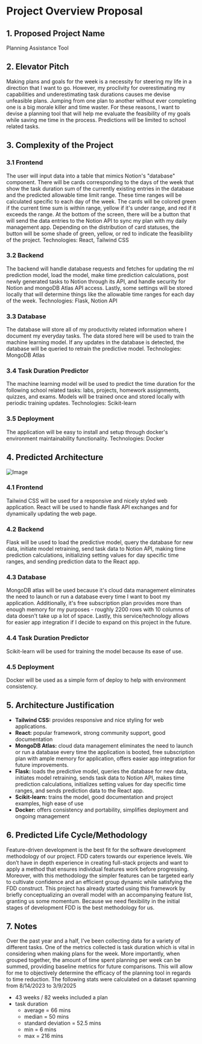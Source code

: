 # Project Overview Proposal

## 1. Proposed Project Name
Planning Assistance Tool

## 2. Elevator Pitch
Making plans and goals for the week is a necessity for steering my life in a direction that I want to go. However,
my proclivity for overestimating my capabilities and underestimating task durations causes me devise unfeasible plans.
Jumping from one plan to another without ever completing one is a big morale killer and time waster. For these reasons, I want to devise a planning tool that will help me evaluate the feasibility of my goals while saving me time in the process. Predictions will be limited to school related tasks. 

## 3. Complexity of the Project
### 3.1 Frontend
The user will input data into a table that mimics Notion's "database" component. There will be cards corresponding to the days
of the week that show the task duration sum of the currently existing entries in the database and the predicted allowable time limit
range. These time ranges will be calculated specific to each day of the week. The cards will be colored green if the current time sum is within range, yellow if it's under range, and red if it exceeds the range. At the bottom of the screen, there will be a button that will send
the data entries to the Notion API to sync my plan with my daily management app. Depending on the distribution of card statuses, the button will be some shade of green, yellow, or red to indicate the feasibility of the project. Technologies: React, Tailwind CSS

### 3.2 Backend
The backend will handle database requests and fetches for updating the ml prediction model, load the model, make time prediction calculations, post newly generated tasks to Notion through its API, and handle security for Notion and mongoDB Atlas API access. Lastly, some settings will be stored locally that will determine things like the allowable time ranges for each day of the week. Technologies: Flask, Notion API

### 3.3 Database
The database will store all of my productivity related information where I document my everyday tasks. The data stored here will be used to train the machine learning model. If any updates in the database is detected, the database will be queried to retrain the predictive model. Technologies: MongoDB Atlas

### 3.4 Task Duration Predictor
The machine learning model will be used to predict the time duration for the following school related tasks: labs, projects, homework assignments, quizzes, and exams. Models will be trained once and stored locally with periodic training updates.
Technologies: Scikit-learn

### 3.5 Deployment
The application will be easy to install and setup through docker's environment maintainability functionality.
Technologies: Docker

## 4. Predicted Architecture
![Image](https://github.com/user-attachments/assets/ca6d4d34-1df7-42ac-aec5-58fa37fbf683)
### 4.1 Frontend
Tailwind CSS will be used for a responsive and nicely styled web application. React will be used to handle flask API exchanges and for dynamically updating the web page.

### 4.2 Backend
Flask will be used to load the predictive model, query the database for new data, initiate model retraining, send task data to Notion API, making time prediction calculations, initializing setting values for day specific time ranges, and sending prediction data to the React app.

### 4.3 Database
MongoDB atlas will be used because it's cloud data management eliminates the need to launch or run a database every time I want to boot my application. Additionally, it's free subscription plan provides more than enough memory for my purposes - roughly 2200 rows with 10 columns of data doesn't take up a lot of space. Lastly, this service/technology allows for easier app integration if I decide to expand on this project in the future.

### 4.4 Task Duration Predictor
Scikit-learn will be used for training the model because its ease of use.

### 4.5 Deployment
Docker will be used as a simple form of deploy to help with environment consistency.

## 5. Architecture Justification
- **Tailwind CSS:** provides responsive and nice styling for web applications.
- **React:** popular framework, strong community support, good documentation
- **MongoDB Atlas:** cloud data management eliminates the need to launch or run a database every time the application is booted, free subscription plan with ample memory for application, offers easier app integration for future improvements.
- **Flask:** loads the predictive model, queries the database for new data, initiates model retraining, sends task data to Notion API, makes time prediction calculations, initializes setting values for day specific time ranges, and sends prediction data to the React app.
- **Scikit-learn:** trains the model, good documentation and project examples, high ease of use
- **Docker:** offers consistency and portability, simplifies deployment and ongoing management

## 6. Predicted Life Cycle/Methodology
Feature-driven development is the best fit for the software development methodology of our project. FDD caters towards our experience levels. We don’t have in depth experience in creating full-stack projects and want to apply a method that ensures individual features work before progressing. Moreover, with this methodology the simpler features can be targeted early to cultivate confidence and an efficient group dynamic while satisfying the FDD construct. This project has already started using this framework by briefly conceptualizing an overall model with an accompanying feature list, granting us some momentum. Because we need flexibility in the initial stages of development FDD is the best methodology for us.

## 7. Notes
Over the past year and a half, I've been collecting data for a variety of different tasks. One of the metrics collected is task duration
which is vital in considering when making plans for the week. More importantly, when grouped together, the amount of time spent planning per
week can be summed, providing baseline metrics for future comparisons. This will allow for me to objectively determine the efficacy of the planning tool in regards to time reduction. The following stats were calculated on a dataset spanning from 8/14/2023 to 3/9/2025
* 43 weeks / 82 weeks included a plan
* task duration
  * average = 66 mins
  * median = 50 mins
  * standard deviation = 52.5 mins
  * min = 6 mins
  * max = 216 mins
